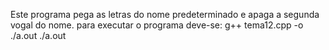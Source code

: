Este programa pega as letras do nome predeterminado e apaga a segunda vogal do nome.
para executar o programa deve-se:
g++ tema12.cpp -o ./a.out
./a.out